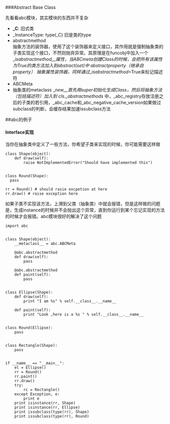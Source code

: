 ###Abstract Base Class

先看看abc模块，其实模块的东西并不复杂

- **_C**:
  旧式类
- _InstanceType: 
  type(_C) 旧是类的type
- abstractmethod  
  抽象方法的装饰器，使用了这个装饰器来定义接口，其作用就是强制抽象类的子类实现这个接口，不然则抛弃异常。其原理是在funcobj中加入一个\__isabstractmethod__属性，当ABCmeta创建Class的时候，会把所有该属性为True的类方法加入到abstract(set)中
abstractproperty（继承自property）
    抽象属性装饰器，同样通过\__isabstractmethod__=True来标记描述符
- ABCMeta  
- 抽象类的metaclass
    \__new__首先用super初始化生成Class，然后将抽象方法（包括描述符）加入到 cls.\__abstractmethods__ 中，_abc_registry存放注册之后的子类的若引用，_abc_cache和_abc_negative_cache_version如果做过subclass的判断，会缓存结果加速issubclass方法

##abc的例子

#### Interface实现

当你在抽象类中定义了一些方法，你希望子类来实现的时候，你可能需要这样做

```
class Shape(object):
    def draw(self):
        raise NotImplementedError("Should have implemented this")
        
        
class Round(Shape):
  pass
  
rr = Round() # should rasie excpetion at here
rr.draw() # raise exception here
```

如果子类不实现该方法，上溯到父类（抽象类）中就会报错，但是这样做的问题是，生成instance的时候并不会抛出这个异常，直到你运行到某个忘记实现的方法的时候才会报错。abc模块很好的解决了这个问题
```
import abc


class Shape(object):
    __metaclass__ = abc.ABCMeta

    @abc.abstractmethod
    def draw(self):
        pass

    @abc.abstractmethod
    def paint(self):
        pass


class Ellipse(Shape):
    def draw(self):
        print "I am %s" % self.__class__.__name__

    def paint(self):
        print "Look ,here is a %s " % self.__class__.__name__


class Round(Ellipse):
    pass


class Rectangle(Shape):
    pass


if __name__ == "__main__":
    el = Ellipse()
    rr = Round()
    rr.paint()
    rr.draw()
    try:
        rc = Rectangle()
    except Exception, e:
        print e
    print isinstance(rr, Shape)
    print isinstance(rr, Ellipse)
    print issubclass(type(rr), Shape)
    print issubclass(type(rr), Round)

```
